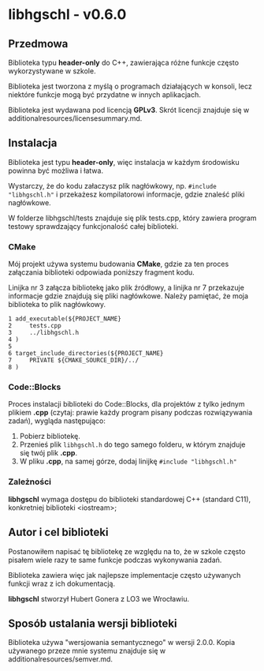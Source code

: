 # libhgschl - v0.6.0

## Przedmowa

Biblioteka typu **header-only** do C++, zawierająca różne funkcje często wykorzystywane w szkole.

Biblioteka jest tworzona z myślą o programach działających w konsoli, lecz niektóre funkcje mogą być przydatne w innych aplikacjach.

Biblioteka jest wydawana pod licencją **GPLv3**. Skrót licencji znajduje się w additionalresources/licensesummary.md.

## Instalacja

Biblioteka jest typu **header-only**, więc instalacja w każdym środowisku powinna być możliwa i łatwa.

Wystarczy, że do kodu załaczysz plik nagłówkowy, np. `#include "libhgschl.h"` i przekażesz kompilatorowi informacje, gdzie znaleść pliki nagłówkowe.

W folderze libhgschl/tests znajduje się plik tests.cpp, który zawiera program testowy sprawdzający funkcjonalość całej biblioteki.

### CMake

Mój projekt używa systemu budowania **CMake**, gdzie za ten proces załączania biblioteki odpowiada poniższy fragment kodu.

Linijka nr 3 załącza bibliotekę jako plik źródłowy, a linijka nr 7 przekazuje informacje gdzie znajdują się pliki nagłówkowe. Należy pamiętać, że moja biblioteka to plik nagłówkowy.

```
1 add_executable(${PROJECT_NAME}
2     tests.cpp
3     ../libhgschl.h
4 )
5 
6 target_include_directories(${PROJECT_NAME}
7     PRIVATE ${CMAKE_SOURCE_DIR}/../
8 )
```

### Code::Blocks

Proces instalacji biblioteki do Code::Blocks, dla projektów z tylko jednym plikiem **.cpp** (czytaj: prawie każdy program pisany podczas rozwiązywania zadań), wygląda następująco:

1. Pobierz bibliotekę.
2. Przenieś plik `libhgschl.h` do tego samego folderu, w którym znajduje się twój plik **.cpp**.
3. W pliku **.cpp**, na samej górze, dodaj linijkę `#include "libhgschl.h"`

### Zależności

**libhgschl** wymaga dostępu do biblioteki standardowej C++ (standard C11), konkretniej biblioteki \<iostream>;

## Autor i cel biblioteki

Postanowiłem napisać tę bibliotekę ze względu na to, że w szkole często pisałem wiele razy te same funkcje podczas wykonywania zadań. 

Biblioteka zawiera więc jak najlepsze implementacje często używanych funkcji wraz z ich dokumentacją.

**libhgschl** stworzył Hubert Gonera z LO3 we Wrocławiu.

## Sposób ustalania wersji biblioteki

Biblioteka używa "wersjowania semantycznego" w wersji 2.0.0. Kopia używanego przeze mnie systemu znajduje się w additionalresources/semver.md.
